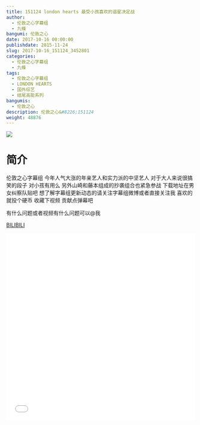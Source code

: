 ```yaml
---
title: 151124 london hearts 最受小孩喜欢的谐星决定战
author: 
  - 伦敦之心字幕组
  - 九條
bangumi: 伦敦之心
date: 2017-10-16 00:00:00
publishdate: 2015-11-24
slug: 2017-10-16_151124_3452801
categories: 
  - 伦敦之心字幕组
  - 九條
tags: 
  - 伦敦之心字幕组
  - LONDON HEARTS
  - 国外综艺
  - 结尾高能系列
bangumis: 
  - 伦敦之心
description: 伦敦之心&#8226;151124
weight: 48876
---
```


![](https://i.imgur.com/cWFmjuM.jpg)

# 简介  
伦敦之心字幕组 今年人气大涨的年亲艺人和实力派的中坚艺人 对于大人来说很搞笑的段子 对小孩有用么 另外山崎和藤本组成的抄袭组合也紧急参战 下载地址在男女纠察队贴吧 想了解字幕组更新动态的请关注字幕组微博或者直接关注我 喜欢的就投个硬币 收藏下视频 贡献点弹幕吧
有什么问题或者视频有什么问题可以@我

  [BILIBILI](https://www.bilibili.com/video/av3452801/)


  <iframe src="//www.bilibili.com/html/html5player.html?cid=5480871&aid=3452801" width="100%" height="500" frameborder="0" allowfullscreen="allowfullscreen"></iframe>
